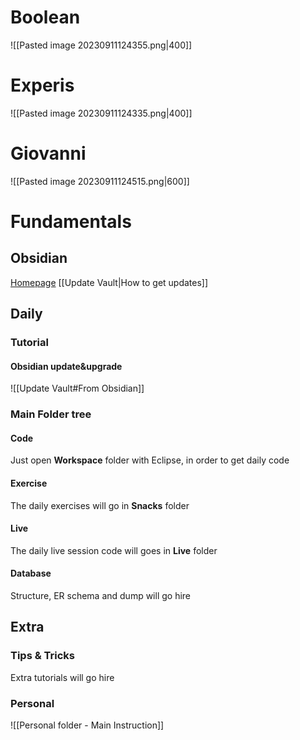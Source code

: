 # Boolean
![[Pasted image 20230911124355.png|400]]

# Experis
![[Pasted image 20230911124335.png|400]]

# Giovanni
![[Pasted image 20230911124515.png|600]]

# Fundamentals
## Obsidian
[Homepage](https://obsidian.md/)
[[Update Vault|How to get updates]]

## Daily
### Tutorial
#### Obsidian update&upgrade
![[Update Vault#From Obsidian]]

### Main Folder tree
#### Code
Just open **Workspace** folder with Eclipse, in order to get daily code

#### Exercise
The daily exercises will go in **Snacks** folder

#### Live
The daily live session code will goes in **Live** folder

#### Database
Structure, ER schema and dump will go hire

## Extra
### Tips & Tricks
Extra tutorials will go hire

### Personal
![[Personal folder - Main Instruction]]

